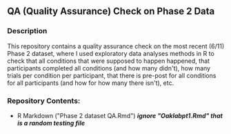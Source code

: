 ## QA (Quality Assurance) Check on Phase 2 Data

### Description

This repository contains a quality assurance check on the most recent (6/11) Phase 2 dataset, where I used exploratory data analyses methods in R to check that all conditions that were supposed to happen happened, that participants completed all conditions (and how many didn't), how many trials per condition per participant, that there is pre-post for all conditions for all participants (and how for how many there isn't), etc. 

### Repository Contents:

- R Markdown ("Phase 2 dataset QA.Rmd") 
***ignore "Oaklabpt1.Rmd" that is a random testing file***
